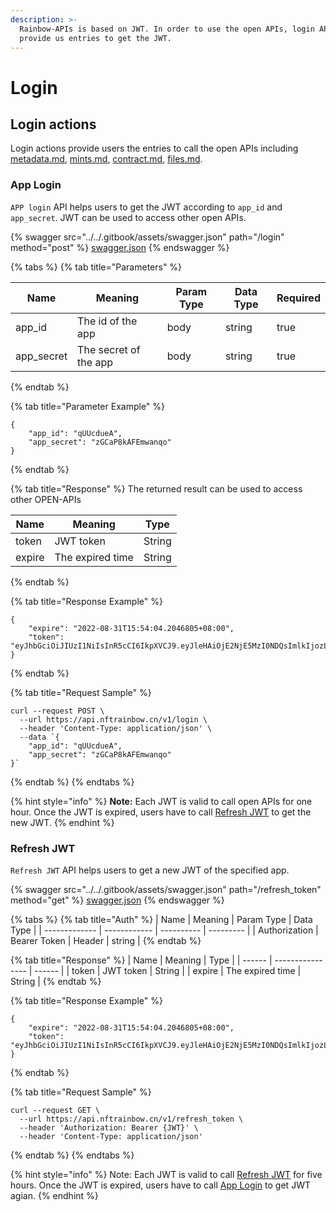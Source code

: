 ```yaml
---
description: >-
  Rainbow-APIs is based on JWT. In order to use the open APIs, login APIs
  provide us entries to get the JWT.
---
```


# Login

## Login actions

Login actions provide users the entries to call the open APIs including [metadata.md](metadata.md "mention"), [mints.md](mints.md "mention"), [contract.md](contract.md "mention"),  [files.md](files.md "mention").

### App Login

`APP login` API helps users to get the JWT according to `app_id` and `app_secret`. JWT can be used to access other open APIs.&#x20;

{% swagger src="../../.gitbook/assets/swagger.json" path="/login" method="post" %}
[swagger.json](../../.gitbook/assets/swagger.json)
{% endswagger %}

{% tabs %}
{% tab title="Parameters" %}
<table><thead><tr><th>Name</th><th>Meaning</th><th>Param Type</th><th>Data Type</th><th data-type="checkbox">Required</th></tr></thead><tbody><tr><td>app_id</td><td>The id of the app</td><td>body</td><td>string</td><td>true</td></tr><tr><td>app_secret</td><td>The secret of the app</td><td>body</td><td>string</td><td>true</td></tr></tbody></table>
{% endtab %}

{% tab title="Parameter Example" %}
```
{
    "app_id": "qUUcdueA",
    "app_secret": "zGCaP8kAFEmwanqo"
}
```
{% endtab %}

{% tab title="Response" %}
The returned result can be used to access other OPEN-APIs

| Name   | Meaning          | Type   |
| ------ | ---------------- | ------ |
| token  | JWT token        | String |
| expire | The expired time | String |
{% endtab %}

{% tab title="Response Example" %}
```
{
    "expire": "2022-08-31T15:54:04.2046805+08:00",
    "token": "eyJhbGciOiJIUzI1NiIsInR5cCI6IkpXVCJ9.eyJleHAiOjE2NjE5MzI0NDQsImlkIjozLCJvcmlnX2lhdCI6MTY1OTM0MDQ0NH0.BLkzyiQzxlljYLj5Gjjqjnd4fFm1GdoEduaVrVlU_Tw"
}
```


{% endtab %}

{% tab title="Request Sample" %}
```
curl --request POST \
  --url https://api.nftrainbow.cn/v1/login \
  --header 'Content-Type: application/json' \
  --data `{
    "app_id": "qUUcdueA",
    "app_secret": "zGCaP8kAFEmwanqo"
}`
```
{% endtab %}
{% endtabs %}

{% hint style="info" %}
**Note:** Each JWT is valid to call open APIs for one hour. Once the JWT is expired, users have to call [Refresh JWT](login.md#refresh\_token) to get the new JWT.&#x20;
{% endhint %}

### Refresh JWT

`Refresh JWT` API helps users to get a new JWT of the specified app.

{% swagger src="../../.gitbook/assets/swagger.json" path="/refresh_token" method="get" %}
[swagger.json](../../.gitbook/assets/swagger.json)
{% endswagger %}

{% tabs %}
{% tab title="Auth" %}
| Name          | Meaning      | Param Type | Data Type |
| ------------- | ------------ | ---------- | --------- |
| Authorization | Bearer Token | Header     | string    |
{% endtab %}

{% tab title="Response" %}
| Name   | Meaning          | Type   |
| ------ | ---------------- | ------ |
| token  | JWT token        | String |
| expire | The expired time | String |
{% endtab %}

{% tab title="Response Example" %}
```
{
    "expire": "2022-08-31T15:54:04.2046805+08:00",
    "token": "eyJhbGciOiJIUzI1NiIsInR5cCI6IkpXVCJ9.eyJleHAiOjE2NjE5MzI0NDQsImlkIjozLCJvcmlnX2lhdCI6MTY1OTM0MDQ0NH0.BLkzyiQzxlljYLj5Gjjqjnd4fFm1GdoEduaVrVlU_Tw"
}
```
{% endtab %}

{% tab title="Request Sample" %}
```
curl --request GET \
  --url https://api.nftrainbow.cn/v1/refresh_token \
  --header 'Authorization: Bearer {JWT}' \
  --header 'Content-Type: application/json'
```
{% endtab %}
{% endtabs %}

{% hint style="info" %}
Note: Each JWT is valid to call [Refresh JWT](login.md#refresh\_token) for five hours. Once the JWT is expired, users have to call [App Login](login.md#login) to get JWT agian.
{% endhint %}
